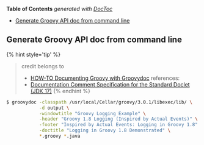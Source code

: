 <!-- START doctoc generated TOC please keep comment here to allow auto update -->
<!-- DON'T EDIT THIS SECTION, INSTEAD RE-RUN doctoc TO UPDATE -->
**Table of Contents**  *generated with [DocToc](https://github.com/thlorenz/doctoc)*

- [Generate Groovy API doc from command line](#generate-groovy-api-doc-from-command-line)

<!-- END doctoc generated TOC please keep comment here to allow auto update -->

## Generate Groovy API doc from command line

{% hint style='tip' %}
> credit belongs to
> - [HOW-TO Documenting Groovy with Groovydoc](https://www.javaworld.com/article/2074120/documenting-groovy-with-groovydoc.html)
> references:
> - [Documentation Comment Specification for the Standard Doclet (JDK 17)](https://docs.oracle.com/en/java/javase/17/docs/specs/javadoc/doc-comment-spec.html#link)
{% endhint %}

```bash
$ groovydoc -classpath /usr/local/Cellar/groovy/3.0.1/libexec/lib/ \
            -d output \
            -windowtitle "Groovy Logging Example" \
            -header "Groovy 1.8 Logging (Inspired by Actual Events)" \
            -footer "Inspired by Actual Events: Logging in Groovy 1.8" \
            -doctitle "Logging in Groovy 1.8 Demonstrated" \
            *.groovy *.java
```
